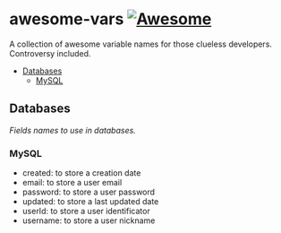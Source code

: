 # awesome-vars [![Awesome](https://cdn.rawgit.com/sindresorhus/awesome/d7305f38d29fed78fa85652e3a63e154dd8e8829/media/badge.svg)](https://github.com/sindresorhus/awesome)
A collection of awesome variable names for those clueless developers. Controversy included.

* [Databases](#databases)
  * [MySQL](#mysql)
  
  
## Databases
*Fields names to use in databases.*

### MySQL

* created: to store a creation date
* email: to store a user email
* password: to store a user password
* updated: to store a last updated date
* userId: to store a user identificator
* username: to store a user nickname
